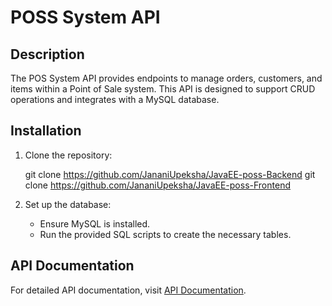 # POSS System API

## Description
The POS System API provides endpoints to manage orders, customers, and items within a Point of Sale system. This API is designed to support CRUD operations and integrates with a MySQL database.

## Installation
1. Clone the repository:
   
   git clone https://github.com/JananiUpeksha/JavaEE-poss-Backend
   git clone https://github.com/JananiUpeksha/JavaEE-poss-Frontend
   
3. Set up the database:
   - Ensure MySQL is installed.
   - Run the provided SQL scripts to create the necessary tables.


## API Documentation
For detailed API documentation, visit [API Documentation](EE-Backend/src/main/webapp/docs/apiDocumentation.md).


